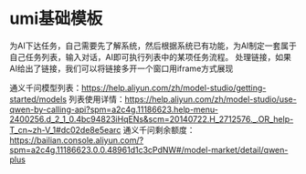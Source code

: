 # umi基础模板

为AI下达任务，自己需要先了解系统，然后根据系统已有功能，为AI制定一套属于自己任务列表，输入对话，AI即可执行列表中的某项任务流程。
处理链接，如果AI给出了链接，我们可以将链接多开一个窗口用iframe方式展现

通义千问模型列表：https://help.aliyun.com/zh/model-studio/getting-started/models
列表使用详情：https://help.aliyun.com/zh/model-studio/use-qwen-by-calling-api?spm=a2c4g.11186623.help-menu-2400256.d_2_1_0.4bc94823iHqENs&scm=20140722.H_2712576._.OR_help-T_cn~zh-V_1#dc02de8e5earc
通义千问剩余额度：https://bailian.console.aliyun.com/?spm=a2c4g.11186623.0.0.48961d1c3cPdNW#/model-market/detail/qwen-plus